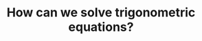---
id: E4
title: How can we solve trigonometric equations?
dependencies:
    - E3
    - G3
thread: Equations and major functions
keyQuestions:
    - How can we solve equations involving trigonometric functions?
    - How many solutions do we expect trigonometric equations to have?
    - What is the difference between solving a trigonometric equation and proving a trigonometric identity?

---
